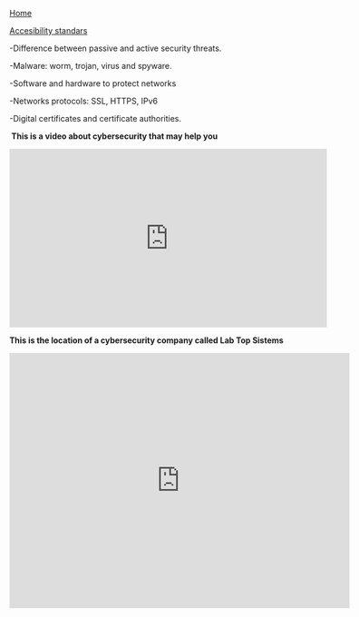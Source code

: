 <p><a href="https://4355921.github.io/cybersecurity_web/">Home</a></p>
<p><a href="https://4355921.github.io/cybersecurity_web/accesibility_standars.htm">Accesibility standars</a></p>
<p>-Difference between passive and active security threats.</p>
<p>-Malware: worm, trojan, virus and spyware.</p>
<p>-Software and hardware to protect networks</p>
<p>-Networks protocols: SSL, HTTPS, IPv6</p>
<p>-Digital certificates and certificate authorities.</p>
<p><strong>&nbsp;This is a video about cybersecurity that may help you</strong></p>
<iframe width="560" height="315" src="https://www.youtube.com/embed/5-pQkHc82Yk" frameborder="0" allow="accelerometer; autoplay; clipboard-write; encrypted-media; gyroscope; picture-in-picture" allowfullscreen></iframe>
<p><strong>This is the location of a cybersecurity company called Lab Top Sistems</strong></p>
<iframe src="https://www.google.com/maps/embed?pb=!1m16!1m12!1m3!1d25143.290814051932!2d-1.1536539836727593!3d38.025846077141836!2m3!1f0!2f0!3f0!3m2!1i1024!2i768!4f13.1!2m1!1sgoogle%20maps%20empresa%20ciberseguridad!5e0!3m2!1ses!2ses!4v1615503605046!5m2!1ses!2ses" width="600" height="450" style="border:0;" allowfullscreen="" loading="lazy"></iframe>
